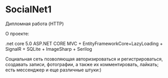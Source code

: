 # SocialNet1
Дипломная работа (HTTP)

<p>О проекте: </p>
<p>.net core 5.0 ASP.NET CORE MVC + EntityFrameworkCore+LazyLoading + SignalR + SQLite + ImageSharp + Serilog</p>
  
<p> Социальная сеть позволяющая авторизироваться и регистрироваться, создавать записи, фотографии, а также их комментировать, лайкать; есть мессенджер и еще различные 
штуки:)</p>
